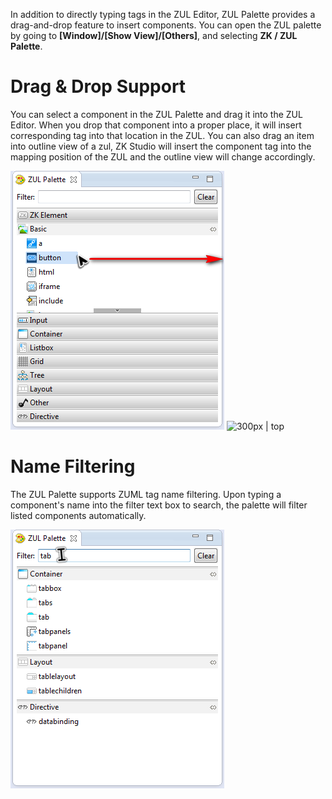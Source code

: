 

In addition to directly typing tags in the ZUL Editor, ZUL Palette
provides a drag-and-drop feature to insert components. You can open the
ZUL palette by going to **\[Window\]/\[Show View\]/\[Others\]**, and
selecting **ZK / ZUL Palette**.

# Drag & Drop Support

You can select a component in the ZUL Palette and drag it into the ZUL
Editor. When you drop that component into a proper place, it will insert
corresponding tag into that location in the ZUL. You can also drag an
item into outline view of a zul, ZK Studio will insert the component tag
into the mapping position of the ZUL and the outline view will change
accordingly.

<div style="width:610px;margin-left:auto;margin-right:auto">

![](images/studio-palette-drag-component.png) ![ 300px \| top](studio-palette-drop-component.png " 300px | top")

</div>

# Name Filtering

The ZUL Palette supports ZUML tag name filtering. Upon typing a
component's name into the filter text box to search, the palette will
filter listed components automatically.

![](images/studio-palette-filter.png)
